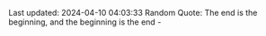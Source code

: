 Last updated: 2024-04-10 04:03:33
Random Quote: The end is the beginning, and the beginning is the end - 